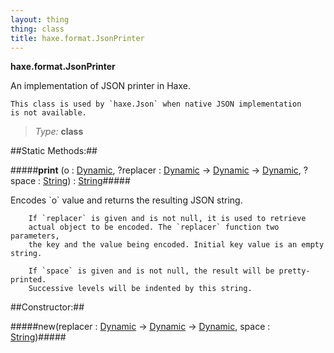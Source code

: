 ```yaml
---
layout: thing
thing: class
title: haxe.format.JsonPrinter
---
```

**haxe.format.JsonPrinter**
<p>An implementation of JSON printer in Haxe.

	This class is used by `haxe.Json` when native JSON implementation
	is not available.
</p>



> *Type:* **class**


##Static Methods:##


#####**print** (o : <a href="../../Dynamic.html" class="type">Dynamic</a>, ?replacer : <a href="../../Dynamic.html" class="type">Dynamic</a> -> <a href="../../Dynamic.html" class="type">Dynamic</a> -> <a href="../../Dynamic.html" class="type">Dynamic</a>, ?space : <a href="../../String.html" class="type">String</a>) : <a href="../../String.html" class="type">String</a>#####
<p>Encodes `o` value and returns the resulting JSON string.

		If `replacer` is given and is not null, it is used to retrieve
		actual object to be encoded. The `replacer` function two parameters,
		the key and the value being encoded. Initial key value is an empty string.

		If `space` is given and is not null, the result will be pretty-printed.
		Successive levels will be indented by this string.
</p>










##Constructor:##

#####new(replacer : <a href="../../Dynamic.html" class="type">Dynamic</a> -> <a href="../../Dynamic.html" class="type">Dynamic</a> -> <a href="../../Dynamic.html" class="type">Dynamic</a>, space : <a href="../../String.html" class="type">String</a>)#####





